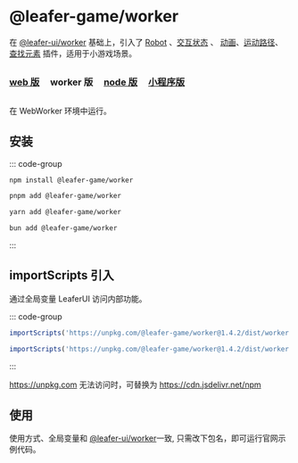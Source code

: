 # @leafer-game/worker

在 [@leafer-ui/worker](/guide/install/ui/worker/start.md) 基础上，引入了 [Robot](/plugin/in/robot/index.md) 、[交互状态](/plugin/in/state/index.md) 、 [动画](/plugin/in/animate/index.md)、[运动路径](/plugin/in/motion-path/index.md)、[查找元素](/plugin/in/find/index.md) 插件，适用于小游戏场景。

##

### [web 版](/guide/install/game/start.md) &nbsp; &nbsp; worker 版 &nbsp; &nbsp; [node 版](/guide/install/game/node/start.md) &nbsp; &nbsp; [小程序版](/guide/install/game/miniapp/start.md)

##

在 WebWorker 环境中运行。

## 安装

::: code-group

```sh [npm]
npm install @leafer-game/worker
```

```sh [pnpm]
pnpm add @leafer-game/worker
```

```sh [yarn]
yarn add @leafer-game/worker
```

```sh [bun]
bun add @leafer-game/worker
```

:::

## importScripts 引入

通过全局变量 LeaferUI 访问内部功能。

::: code-group

```js [worker.min.js]
importScripts('https://unpkg.com/@leafer-game/worker@1.4.2/dist/worker.min.js')
```

```js [worker.js]
importScripts('https://unpkg.com/@leafer-game/worker@1.4.2/dist/worker.js')
```

:::

https://unpkg.com 无法访问时，可替换为 https://cdn.jsdelivr.net/npm

## 使用

使用方式、全局变量和 [@leafer-ui/worker](/guide/install/ui/worker/start.md)一致, 只需改下包名，即可运行官网示例代码。
